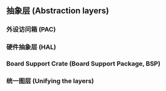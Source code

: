 
## 抽象层 (Abstraction layers)

### 外设访问箱 (PAC)
### 硬件抽象层 (HAL)
### Board Support Crate (Board Support Package, BSP)
### 统一图层 (Unifying the layers)
